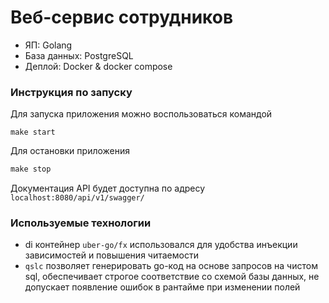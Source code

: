 # Веб-сервис сотрудников
- ЯП: Golang
- База данных: PostgreSQL
- Деплой: Docker & docker compose

### Инструкция по запуску
Для запуска приложения можно воспользоваться командой 
```
make start
```
Для остановки приложения 
```makefile
make stop

```

Документация API будет доступна по адресу ```localhost:8080/api/v1/swagger/```

### Используемые технологии
- di контейнер ```uber-go/fx``` использовался для удобства инъекции зависимостей и повышения читаемости  
- ```qslc``` позволяет генерировать go-код на основе запросов на чистом sql, обеспечивает строгое соответствие со схемой базы данных, не допускает появление ошибок в рантайме при изменении полей 
